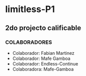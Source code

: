 # limitless-P1

## 2do projecto calificable

### COLABORADORES

- Colaborador: Fabian Martinez
- Colaborador: Mafe Gamboa
- Colaborador: Endless-Continue
- Colaboradora: Mafe-Gamboa
